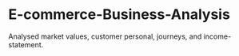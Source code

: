 # E-commerce-Business-Analysis
Analysed market values, customer personal, journeys, and income-statement. 
